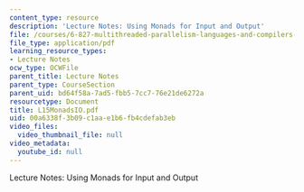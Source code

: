 ```yaml
---
content_type: resource
description: 'Lecture Notes: Using Monads for Input and Output'
file: /courses/6-827-multithreaded-parallelism-languages-and-compilers-fall-2002/00a6338f3b09c1aae1b6fb4cdefab3eb_L15MonadsIO.pdf
file_type: application/pdf
learning_resource_types:
- Lecture Notes
ocw_type: OCWFile
parent_title: Lecture Notes
parent_type: CourseSection
parent_uid: bd64f58a-7ad5-fbb5-7cc7-76e21de6272a
resourcetype: Document
title: L15MonadsIO.pdf
uid: 00a6338f-3b09-c1aa-e1b6-fb4cdefab3eb
video_files:
  video_thumbnail_file: null
video_metadata:
  youtube_id: null
---
```

Lecture Notes: Using Monads for Input and Output

